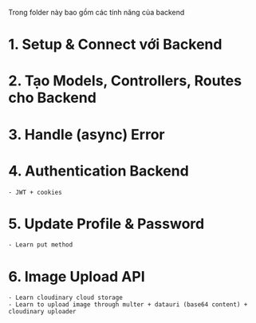Trong folder này bao gồm các tính năng của backend

# 1. Setup & Connect với Backend

# 2. Tạo Models, Controllers, Routes cho Backend

# 3. Handle (async) Error

# 4. Authentication Backend
    - JWT + cookies

# 5. Update Profile & Password
    - Learn put method

# 6. Image Upload API
    - Learn cloudinary cloud storage
    - Learn to upload image through multer + datauri (base64 content) + cloudinary uploader
